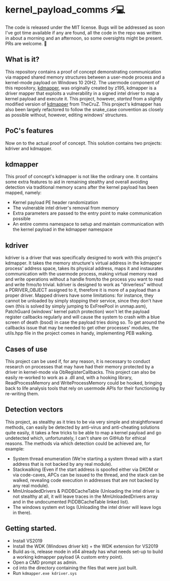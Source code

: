 # kernel_payload_comms ⚡💻
The code is released under the MIT license. Bugs will be addressed as soon I've got time available if any are found, all the code in the repo was written in about a morning and an afternoon, so some oversights might be present. PRs are welcome. 🧐

## What is it?
This repository contains a proof of concept demonstrating communication via mapped shared memory structures between a user-mode process and a kernel-mode payload on Windows 10 20H2. The usermode component of this repository, [kdmapper](https://github.com/z175/kdmapper), was originally created by z195, kdmapper is a driver mapper that exploits a vulnerability in a signed intel driver to map a kernel payload and execute it. This project, however, *started* from a slightly modified version of [kdmapper](https://github.com/TheCruZ/kdmapper-1803-20H2) from TheCruZ. This project's kdmapper has also been largely refactored to follow the snake_case convention as closely as possible without, however, editing windows' structures.

## PoC's features
Now on to the actual proof of concept. This solution contains two projects: kdriver and kdmapper.

## kdmapper
This proof of concept's kdmapper is not like the ordinary one. It contains some extra features to aid in remaining stealthy and overall avoiding detection via traditional memory scans after the kernel payload has been mapped, namely:

- Kernel payload PE header randomization
- The vulnerable intel driver's removal from memory
- Extra parameters are passed to the entry point to make communication possible
- An entire comms namespace to setup and maintain communication with the kernel payload in the kdmapper namespace

## kdriver
kdriver is a driver that was specifically designed to work with this project's kdmapper. It takes the memory structure's virtual address in the kdmapper process' address space, takes its physical address, maps it and instaurates communication with the usermode process, making virtual memory read and write operations without a handle from/to the process you want to read and write frmo/to trivial. kdriver is designed to work as "driverless" without a PDRIVER_OBJECT assigned to it, therefore it is more of a payload than a proper driver. Mapped drivers have some limitations: for instance, they cannot be unloaded by simply stopping their service, since they don't have own (this is solved by simply jumping to ExFreePool in unmap.asm), PatchGuard (windows' kernel patch protection) won't let the payload register callbacks regularly and will cause the system to crash with a blue screen of death (bsod) in case the payload tries doing so. To get around the callbacks issue that may be needed to get other processes' modules, the utils.hpp file in the project comes in handy, implementing PEB walking. 

## Cases of use
This project can be used if, for any reason, it is necessary to conduct research on processes that may have had their memory protected by a driver in kernel-mode via ObRegisterCallbacks. This project can also be easily re-worked to work as a .dll and, with a hooking library, ReadProcessMemory and WriteProcessMemory could be hooked, bringing back to life analysis tools that rely on usermode APIs for their functioning by re-writing them. 

## Detection vectors
This project, as stealthy as it tries to be via very simple and straightforward methods, can easily be detected by anti-virus and anti-cheating solutions quite easily, it takes a few tricks to be able to map a kernel payload and go undetected which, unfortunately, I can't share on GitHub for ethical reasons. The methods via which detection could be achieved are, for example:

- System thread enumeration (We're starting a system thread with a start address that is not backed by any real module).
- Stackwalking (Even if the start address is spoofed either via DKOM or via code-caves, APCs can be issued to the thread, and the stack can be walked, revealing code execution in addresses that are not backed by any real module).
- MmUnloadedDrivers & PiDDBCacheTable (Unloading the intel driver is not stealthy at all, it will leave traces in the MmUnloadedDrivers array and in the undocumented PiDDBCacheTable linked list).
- The windows system evt logs (Unloading the intel driver will leave logs in there).

## Getting started.
- Install VS2019
- Install the WDK (Windows driver kit) + the WDK extension for VS2019
- Build as-is, release mode in x64 already has what needs set-up to build a working kdmapper payload (A custom entry point).
- Open a CMD prompt as admin.
- cd into the directory containing the files that were just built.
- Run `kdmapper.exe kdriver.sys`
